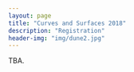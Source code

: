 ```yaml
---
layout: page
title: "Curves and Surfaces 2018"
description: "Registration"
header-img: "img/dune2.jpg"
---
```


TBA.
